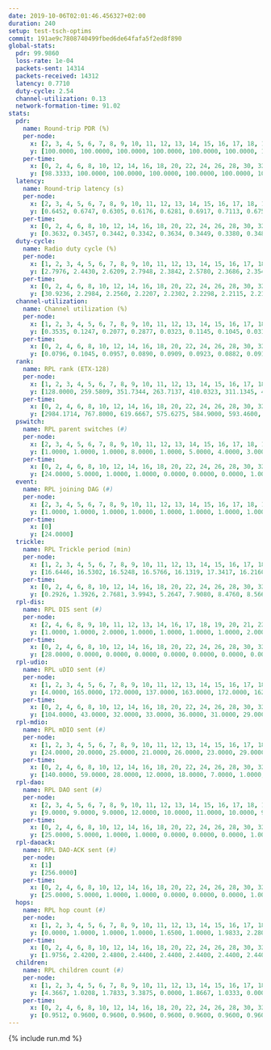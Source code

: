```yaml
---
date: 2019-10-06T02:01:46.456327+02:00
duration: 240
setup: test-tsch-optims
commit: 191ae9c7808740499fbed6de64fafa5f2ed8f890
global-stats:
  pdr: 99.9860
  loss-rate: 1e-04
  packets-sent: 14314
  packets-received: 14312
  latency: 0.7710
  duty-cycle: 2.54
  channel-utilization: 0.13
  network-formation-time: 91.02
stats:
  pdr:
    name: Round-trip PDR (%)
    per-node:
      x: [2, 3, 4, 5, 6, 7, 8, 9, 10, 11, 12, 13, 14, 15, 16, 17, 18, 19, 20, 21, 22, 23, 24, 25]
      y: [100.0000, 100.0000, 100.0000, 100.0000, 100.0000, 100.0000, 100.0000, 100.0000, 100.0000, 99.8319, 100.0000, 100.0000, 100.0000, 99.8211, 100.0000, 100.0000, 100.0000, 100.0000, 100.0000, 100.0000, 100.0000, 100.0000, 100.0000, 100.0000]
    per-time:
      x: [0, 2, 4, 6, 8, 10, 12, 14, 16, 18, 20, 22, 24, 26, 28, 30, 32, 34, 36, 38, 40, 42, 44, 46, 48, 50, 52, 54, 56, 58, 60, 62, 64, 66, 68, 70, 72, 74, 76, 78, 80, 82, 84, 86, 88, 90, 92, 94, 96, 98, 100, 102, 104, 106, 108, 110, 112, 114, 116, 118, 120, 122, 124, 126, 128, 130, 132, 134, 136, 138, 140, 142, 144, 146, 148, 150, 152, 154, 156, 158, 160, 162, 164, 166, 168, 170, 172, 174, 176, 178, 180, 182, 184, 186, 188, 190, 192, 194, 196, 198, 200, 202, 204, 206, 208, 210, 212, 214, 216, 218, 220, 222, 224, 226, 228, 230, 232, 234, 236, 238, 240]
      y: [98.3333, 100.0000, 100.0000, 100.0000, 100.0000, 100.0000, 100.0000, 100.0000, 100.0000, 100.0000, 100.0000, 100.0000, 100.0000, 100.0000, 100.0000, 100.0000, 100.0000, 100.0000, 100.0000, 100.0000, 100.0000, 100.0000, 100.0000, 100.0000, 100.0000, 100.0000, 100.0000, 100.0000, 100.0000, 100.0000, 100.0000, 100.0000, 100.0000, 100.0000, 100.0000, 100.0000, 100.0000, 100.0000, 100.0000, 100.0000, 100.0000, 100.0000, 100.0000, 100.0000, 100.0000, 100.0000, 100.0000, 100.0000, 100.0000, 100.0000, 100.0000, 100.0000, 100.0000, 100.0000, 100.0000, 100.0000, 100.0000, 100.0000, 100.0000, 100.0000, 100.0000, 100.0000, 100.0000, 100.0000, 100.0000, 100.0000, 100.0000, 100.0000, 100.0000, 100.0000, 100.0000, 100.0000, 100.0000, 100.0000, 100.0000, 100.0000, 100.0000, 100.0000, 100.0000, 100.0000, 100.0000, 100.0000, 100.0000, 100.0000, 100.0000, 100.0000, 100.0000, 100.0000, 100.0000, 100.0000, 100.0000, 100.0000, 100.0000, 100.0000, 100.0000, 100.0000, 100.0000, 100.0000, 100.0000, 100.0000, 100.0000, 100.0000, 100.0000, 100.0000, 100.0000, 100.0000, 100.0000, 100.0000, 100.0000, 100.0000, 100.0000, 100.0000, 100.0000, 100.0000, 100.0000, 100.0000, 100.0000, 100.0000, 100.0000, 100.0000, null]
  latency:
    name: Round-trip latency (s)
    per-node:
      x: [2, 3, 4, 5, 6, 7, 8, 9, 10, 11, 12, 13, 14, 15, 16, 17, 18, 19, 20, 21, 22, 23, 24, 25]
      y: [0.6452, 0.6747, 0.6305, 0.6176, 0.6281, 0.6917, 0.7113, 0.6755, 0.6348, 0.7796, 0.6916, 0.7775, 0.7176, 0.7864, 0.7794, 0.7591, 0.8533, 0.8723, 0.8568, 0.9102, 0.8328, 1.0082, 1.0361, 0.9279]
    per-time:
      x: [0, 2, 4, 6, 8, 10, 12, 14, 16, 18, 20, 22, 24, 26, 28, 30, 32, 34, 36, 38, 40, 42, 44, 46, 48, 50, 52, 54, 56, 58, 60, 62, 64, 66, 68, 70, 72, 74, 76, 78, 80, 82, 84, 86, 88, 90, 92, 94, 96, 98, 100, 102, 104, 106, 108, 110, 112, 114, 116, 118, 120, 122, 124, 126, 128, 130, 132, 134, 136, 138, 140, 142, 144, 146, 148, 150, 152, 154, 156, 158, 160, 162, 164, 166, 168, 170, 172, 174, 176, 178, 180, 182, 184, 186, 188, 190, 192, 194, 196, 198, 200, 202, 204, 206, 208, 210, 212, 214, 216, 218, 220, 222, 224, 226, 228, 230, 232, 234, 236, 238, 240]
      y: [0.3632, 0.3457, 0.3442, 0.3342, 0.3634, 0.3449, 0.3380, 0.3484, 0.3593, 0.3354, 0.3719, 0.3096, 0.3331, 0.3546, 0.3527, 0.3785, 0.3790, 0.3449, 0.3864, 0.3501, 0.3555, 0.4256, 0.4053, 0.4091, 0.3649, 0.3877, 0.3928, 0.4013, 0.3972, 0.3768, 0.4383, 0.3567, 0.3929, 0.3471, 0.4054, 0.4043, 0.3992, 0.3760, 0.3853, 0.3800, 0.3829, 0.3838, 0.3665, 0.3889, 0.3700, 0.3732, 0.3257, 0.4328, 0.5885, 0.3788, 0.3578, 0.3594, 0.3920, 0.6356, 0.6795, 0.4852, 0.4300, 0.3859, 0.4194, 0.8291, 1.1430, 0.8382, 0.6071, 0.5421, 0.5256, 0.8924, 1.2989, 0.8550, 0.6089, 0.5133, 0.5272, 0.8212, 1.3069, 1.3191, 1.0789, 0.8469, 0.6283, 0.8814, 1.2674, 1.3107, 1.2604, 1.2858, 1.0031, 1.0428, 1.3028, 1.3040, 1.2884, 1.2782, 1.2932, 1.2237, 1.2821, 1.2933, 1.2937, 1.2939, 1.2880, 1.2849, 1.2719, 1.3044, 1.3266, 1.3406, 1.3282, 1.3516, 1.3489, 1.3190, 1.3459, 1.3252, 1.2977, 1.2965, 1.3231, 1.2832, 1.2704, 1.2645, 1.2617, 1.2793, 1.2510, 1.3096, 1.2851, 1.2963, 1.2847, 1.2847, null]
  duty-cycle:
    name: Radio duty cycle (%)
    per-node:
      x: [1, 2, 3, 4, 5, 6, 7, 8, 9, 10, 11, 12, 13, 14, 15, 16, 17, 18, 19, 20, 21, 22, 23, 24, 25]
      y: [2.7976, 2.4430, 2.6209, 2.7948, 2.3842, 2.5780, 2.3686, 2.3548, 2.2499, 2.3038, 2.3238, 2.7797, 2.5223, 2.4781, 2.2690, 2.5119, 2.3119, 2.4858, 2.4209, 2.5118, 2.4749, 2.4558, 2.4968, 2.4266, 2.4841]
    per-time:
      x: [0, 2, 4, 6, 8, 10, 12, 14, 16, 18, 20, 22, 24, 26, 28, 30, 32, 34, 36, 38, 40, 42, 44, 46, 48, 50, 52, 54, 56, 58, 60, 62, 64, 66, 68, 70, 72, 74, 76, 78, 80, 82, 84, 86, 88, 90, 92, 94, 96, 98, 100, 102, 104, 106, 108, 110, 112, 114, 116, 118, 120, 122, 124, 126, 128, 130, 132, 134, 136, 138, 140, 142, 144, 146, 148, 150, 152, 154, 156, 158, 160, 162, 164, 166, 168, 170, 172, 174, 176, 178, 180, 182, 184, 186, 188, 190, 192, 194, 196, 198, 200, 202, 204, 206, 208, 210, 212, 214, 216, 218, 220, 222, 224, 226, 228, 230, 232, 234, 236, 238]
      y: [30.9236, 2.2984, 2.2560, 2.2207, 2.2302, 2.2298, 2.2115, 2.2179, 2.2271, 2.2163, 2.2020, 2.2268, 2.1879, 2.2055, 2.2463, 2.2448, 2.2323, 2.2193, 2.2079, 2.2209, 2.2067, 2.2251, 2.2344, 2.2456, 2.2314, 2.2065, 2.2232, 2.2328, 2.2224, 2.2346, 2.2255, 2.2303, 2.2081, 2.2401, 2.2114, 2.2271, 2.2238, 2.2093, 2.2124, 2.2173, 2.2119, 2.2266, 2.2240, 2.2140, 2.2253, 2.2176, 2.1892, 2.1760, 2.2193, 2.1985, 2.2199, 2.2116, 2.2126, 2.2156, 2.2097, 2.2162, 2.2237, 2.2116, 2.2185, 2.2319, 2.2040, 2.2359, 2.2027, 2.2184, 2.1937, 2.1927, 2.2362, 2.1925, 2.2315, 3.0798, 2.7601, 2.6128, 2.5809, 2.1977, 2.2230, 2.2100, 2.2085, 2.2108, 2.2082, 2.1909, 2.2084, 2.1829, 2.2139, 2.2071, 2.2138, 2.2266, 2.2261, 2.2181, 2.2004, 2.2046, 2.2054, 2.2080, 2.2235, 2.2016, 2.2319, 2.1954, 2.2029, 2.2153, 2.2011, 2.2565, 2.2665, 2.7828, 2.4658, 2.5299, 2.5250, 2.2424, 2.2369, 2.2230, 2.2181, 2.2290, 2.2207, 2.2097, 2.2063, 2.2114, 2.2188, 2.2077, 2.2189, 2.2134, 2.2183, 2.2195]
  channel-utilization:
    name: Channel utilization (%)
    per-node:
      x: [1, 2, 3, 4, 5, 6, 7, 8, 9, 10, 11, 12, 13, 14, 15, 16, 17, 18, 19, 20, 21, 22, 23, 24, 25]
      y: [0.3535, 0.1247, 0.2077, 0.2877, 0.0323, 0.1145, 0.1045, 0.0315, 0.0418, 0.0731, 0.0367, 0.2694, 0.0691, 0.0316, 0.0681, 0.1457, 0.0679, 0.0812, 0.0390, 0.0612, 0.0332, 0.0653, 0.0319, 0.0319, 0.0308]
    per-time:
      x: [0, 2, 4, 6, 8, 10, 12, 14, 16, 18, 20, 22, 24, 26, 28, 30, 32, 34, 36, 38, 40, 42, 44, 46, 48, 50, 52, 54, 56, 58, 60, 62, 64, 66, 68, 70, 72, 74, 76, 78, 80, 82, 84, 86, 88, 90, 92, 94, 96, 98, 100, 102, 104, 106, 108, 110, 112, 114, 116, 118, 120, 122, 124, 126, 128, 130, 132, 134, 136, 138, 140, 142, 144, 146, 148, 150, 152, 154, 156, 158, 160, 162, 164, 166, 168, 170, 172, 174, 176, 178, 180, 182, 184, 186, 188, 190, 192, 194, 196, 198, 200, 202, 204, 206, 208, 210, 212, 214, 216, 218, 220, 222, 224, 226, 228, 230, 232, 234, 236, 238]
      y: [0.0796, 0.1045, 0.0957, 0.0890, 0.0909, 0.0923, 0.0882, 0.0911, 0.0915, 0.0894, 0.0858, 0.0934, 0.0813, 0.0871, 0.0974, 0.1000, 0.0940, 0.0911, 0.0870, 0.0909, 0.0888, 0.0954, 0.0962, 0.0980, 0.0975, 0.0872, 0.0924, 0.0964, 0.0952, 0.0982, 0.0948, 0.0943, 0.0879, 0.0949, 0.0907, 0.0933, 0.0941, 0.0851, 0.0936, 0.0894, 0.0898, 0.0963, 0.0913, 0.0906, 0.0956, 0.0930, 0.0836, 0.0804, 0.0939, 0.0865, 0.0921, 0.0898, 0.0885, 0.0934, 0.0910, 0.0921, 0.0967, 0.0907, 0.0931, 0.0959, 0.0882, 0.0994, 0.0868, 0.0935, 0.0858, 0.0845, 0.0990, 0.0839, 0.0956, 0.4441, 0.2615, 0.2037, 0.1871, 0.0866, 0.0953, 0.0902, 0.0894, 0.0898, 0.0885, 0.0828, 0.0901, 0.0810, 0.0915, 0.0884, 0.0884, 0.0959, 0.0936, 0.0911, 0.0858, 0.0879, 0.0866, 0.0896, 0.0938, 0.0863, 0.0946, 0.0830, 0.0861, 0.0922, 0.0870, 0.1103, 0.1069, 0.2305, 0.0594, 0.0987, 0.1109, 0.1009, 0.0983, 0.0946, 0.0972, 0.0926, 0.0931, 0.0887, 0.0890, 0.0912, 0.0920, 0.0915, 0.0928, 0.0918, 0.0923, 0.0909]
  rank:
    name: RPL rank (ETX-128)
    per-node:
      x: [1, 2, 3, 4, 5, 6, 7, 8, 9, 10, 11, 12, 13, 14, 15, 16, 17, 18, 19, 20, 21, 22, 23, 24, 25]
      y: [128.0000, 259.5809, 351.7344, 263.7137, 410.0323, 311.1345, 415.6653, 468.7377, 509.2099, 399.1120, 482.1852, 405.9369, 562.3008, 852.3689, 570.9756, 581.4795, 582.7714, 721.1943, 702.0360, 984.5484, 848.5645, 743.4531, 857.0643, 836.7886, 835.9835]
    per-time:
      x: [0, 2, 4, 6, 8, 10, 12, 14, 16, 18, 20, 22, 24, 26, 28, 30, 32, 34, 36, 38, 40, 42, 44, 46, 48, 50, 52, 54, 56, 58, 60, 62, 64, 66, 68, 70, 72, 74, 76, 78, 80, 82, 84, 86, 88, 90, 92, 94, 96, 98, 100, 102, 104, 106, 108, 110, 112, 114, 116, 118, 120, 122, 124, 126, 128, 130, 132, 134, 136, 138, 140, 142, 144, 146, 148, 150, 152, 154, 156, 158, 160, 162, 164, 166, 168, 170, 172, 174, 176, 178, 180, 182, 184, 186, 188, 190, 192, 194, 196, 198, 200, 202, 204, 206, 208, 210, 212, 214, 216, 218, 220, 222, 224, 226, 228, 230, 232, 234, 236, 238]
      y: [2984.1714, 767.8000, 619.6667, 575.6275, 584.9000, 593.4600, 589.9800, 584.9608, 578.9000, 581.1923, 563.1200, 557.3400, 556.2400, 553.7600, 568.6600, 579.0000, 573.5000, 584.5800, 581.9000, 588.1000, 583.0000, 580.9623, 567.1800, 570.5200, 577.7451, 560.2200, 554.6200, 559.5098, 559.9808, 544.3529, 542.2200, 541.3333, 542.3846, 530.7400, 518.9804, 508.6400, 530.9600, 551.5000, 542.8654, 545.2600, 554.7200, 559.4259, 545.5962, 536.6400, 520.7600, 525.6863, 511.7692, 490.0400, 498.8431, 509.8039, 514.3400, 530.7600, 535.1000, 523.6667, 523.4314, 539.7593, 509.5000, 507.1000, 509.8800, 511.4902, 502.2600, 505.8200, 499.8400, 505.4118, 493.4706, 499.6600, 517.8627, 507.3200, 514.1400, 448.4387, 424.8185, 407.3670, 409.0989, 515.4902, 524.5490, 536.5400, 542.8600, 540.3000, 532.8600, 517.7885, 518.0196, 511.7647, 516.5200, 518.8400, 531.0385, 547.5200, 551.8000, 540.9800, 540.9800, 538.7115, 521.6415, 501.2800, 515.2549, 507.3922, 531.6600, 550.1200, 552.0800, 554.6538, 558.7200, 557.2456, 536.4906, 440.1616, 366.1076, 302.3882, 301.8397, 537.6078, 520.0741, 502.9423, 501.1400, 505.0962, 500.2200, 498.5200, 496.8039, 499.9200, 505.5000, 499.5200, 499.5600, 500.0600, 501.5800, 498.0784]
  pswitch:
    name: RPL parent switches (#)
    per-node:
      x: [2, 3, 4, 5, 6, 7, 8, 9, 10, 11, 12, 13, 14, 15, 16, 17, 18, 19, 20, 21, 22, 23, 24, 25]
      y: [1.0000, 1.0000, 1.0000, 8.0000, 1.0000, 5.0000, 4.0000, 3.0000, 1.0000, 3.0000, 1.0000, 6.0000, 4.0000, 6.0000, 4.0000, 5.0000, 7.0000, 10.0000, 8.0000, 9.0000, 5.0000, 10.0000, 7.0000, 3.0000]
    per-time:
      x: [0, 2, 4, 6, 8, 10, 12, 14, 16, 18, 20, 22, 24, 26, 28, 30, 32, 34, 36, 38, 40, 42, 44, 46, 48, 50, 52, 54, 56, 58, 60, 62, 64, 66, 68, 70, 72, 74, 76, 78, 80, 82, 84, 86, 88, 90, 92, 94, 96, 98, 100, 102, 104, 106, 108, 110, 112, 114, 116, 118, 120, 122, 124, 126, 128, 130, 132, 134, 136, 138, 140, 142, 144, 146, 148, 150, 152, 154, 156, 158, 160, 162, 164, 166, 168, 170, 172, 174, 176, 178, 180, 182, 184, 186, 188, 190, 192, 194, 196, 198, 200, 202, 204, 206, 208, 210, 212, 214, 216, 218, 220, 222, 224, 226, 228, 230, 232, 234, 236, 238]
      y: [24.0000, 5.0000, 1.0000, 1.0000, 0.0000, 0.0000, 0.0000, 1.0000, 0.0000, 2.0000, 0.0000, 0.0000, 0.0000, 0.0000, 0.0000, 2.0000, 0.0000, 0.0000, 0.0000, 0.0000, 1.0000, 3.0000, 0.0000, 0.0000, 1.0000, 0.0000, 0.0000, 1.0000, 2.0000, 1.0000, 0.0000, 1.0000, 2.0000, 0.0000, 1.0000, 0.0000, 0.0000, 0.0000, 2.0000, 0.0000, 0.0000, 4.0000, 2.0000, 0.0000, 0.0000, 1.0000, 2.0000, 0.0000, 1.0000, 1.0000, 0.0000, 0.0000, 0.0000, 1.0000, 1.0000, 4.0000, 0.0000, 0.0000, 0.0000, 1.0000, 0.0000, 0.0000, 0.0000, 1.0000, 1.0000, 0.0000, 1.0000, 0.0000, 0.0000, 0.0000, 1.0000, 1.0000, 1.0000, 1.0000, 1.0000, 0.0000, 0.0000, 0.0000, 0.0000, 2.0000, 1.0000, 1.0000, 0.0000, 0.0000, 2.0000, 0.0000, 0.0000, 0.0000, 0.0000, 2.0000, 3.0000, 0.0000, 1.0000, 1.0000, 0.0000, 0.0000, 0.0000, 2.0000, 0.0000, 7.0000, 3.0000, 0.0000, 0.0000, 0.0000, 0.0000, 1.0000, 4.0000, 2.0000, 0.0000, 2.0000, 0.0000, 0.0000, 1.0000, 0.0000, 0.0000, 0.0000, 0.0000, 0.0000, 0.0000, 1.0000]
  event:
    name: RPL joining DAG (#)
    per-node:
      x: [2, 3, 4, 5, 6, 7, 8, 9, 10, 11, 12, 13, 14, 15, 16, 17, 18, 19, 20, 21, 22, 23, 24, 25]
      y: [1.0000, 1.0000, 1.0000, 1.0000, 1.0000, 1.0000, 1.0000, 1.0000, 1.0000, 1.0000, 1.0000, 1.0000, 1.0000, 1.0000, 1.0000, 1.0000, 1.0000, 1.0000, 1.0000, 1.0000, 1.0000, 1.0000, 1.0000, 1.0000]
    per-time:
      x: [0]
      y: [24.0000]
  trickle:
    name: RPL Trickle period (min)
    per-node:
      x: [1, 2, 3, 4, 5, 6, 7, 8, 9, 10, 11, 12, 13, 14, 15, 16, 17, 18, 19, 20, 21, 22, 23, 24, 25]
      y: [16.6446, 16.5302, 16.5248, 16.5766, 16.1319, 17.3417, 16.2160, 16.5340, 16.5326, 16.5248, 16.2907, 17.3447, 16.2408, 16.5340, 16.3074, 16.5365, 16.5384, 16.2737, 16.4891, 16.4809, 16.5514, 16.4737, 16.5556, 16.5488, 16.5290]
    per-time:
      x: [0, 2, 4, 6, 8, 10, 12, 14, 16, 18, 20, 22, 24, 26, 28, 30, 32, 34, 36, 38, 40, 42, 44, 46, 48, 50, 52, 54, 56, 58, 60, 62, 64, 66, 68, 70, 72, 74, 76, 78, 80, 82, 84, 86, 88, 90, 92, 94, 96, 98, 100, 102, 104, 106, 108, 110, 112, 114, 116, 118, 120, 122, 124, 126, 128, 130, 132, 134, 136, 138, 140, 142, 144, 146, 148, 150, 152, 154, 156, 158, 160, 162, 164, 166, 168, 170, 172, 174, 176, 178, 180, 182, 184, 186, 188, 190, 192, 194, 196, 198, 200, 202, 204, 206, 208, 210, 212, 214, 216, 218, 220, 222, 224, 226, 228, 230, 232, 234, 236, 238]
      y: [0.2926, 1.3926, 2.7681, 3.9943, 5.2647, 7.9080, 8.4760, 8.5668, 9.0877, 13.9474, 16.6025, 17.1267, 17.4763, 17.4763, 17.4763, 17.4763, 17.4763, 17.4763, 17.4763, 17.4763, 17.4763, 17.4763, 17.4763, 17.4763, 17.4763, 17.4763, 17.4763, 17.4763, 17.4763, 17.4763, 17.4763, 17.4763, 17.4763, 17.4763, 17.4763, 17.4763, 17.4763, 17.4763, 17.4763, 17.4763, 17.4763, 17.4763, 17.4763, 17.4763, 17.4763, 17.4763, 17.4763, 17.4763, 17.4763, 17.4763, 17.4763, 17.4763, 17.4763, 17.4763, 17.4763, 17.4763, 17.4763, 17.4763, 17.4763, 17.4763, 17.4763, 17.4763, 17.4763, 17.4763, 17.4763, 17.4763, 17.4763, 17.4763, 17.4763, 17.4763, 17.4763, 17.4763, 17.4763, 17.4763, 17.4763, 17.4763, 17.4763, 17.4763, 17.4763, 17.4763, 17.4763, 17.4763, 17.4763, 17.4763, 17.4763, 17.4763, 17.4763, 17.4763, 17.4763, 17.4763, 17.4763, 17.4763, 17.4763, 17.4763, 17.4763, 17.4763, 17.4763, 17.4763, 17.4763, 17.4763, 17.4763, 17.4763, 17.4763, 17.4763, 17.4763, 17.4763, 17.4763, 17.4763, 17.4763, 17.4763, 17.4763, 17.4763, 17.4763, 17.4763, 17.4763, 17.4763, 17.4763, 17.4763, 17.4763, 17.4763]
  rpl-dis:
    name: RPL DIS sent (#)
    per-node:
      x: [2, 4, 6, 8, 9, 10, 11, 12, 13, 14, 16, 17, 18, 19, 20, 21, 22, 23, 24, 25]
      y: [1.0000, 1.0000, 2.0000, 1.0000, 1.0000, 1.0000, 1.0000, 2.0000, 2.0000, 2.0000, 1.0000, 1.0000, 1.0000, 2.0000, 2.0000, 2.0000, 1.0000, 3.0000, 2.0000, 2.0000]
    per-time:
      x: [0, 2, 4, 6, 8, 10, 12, 14, 16, 18, 20, 22, 24, 26, 28, 30, 32, 34, 36, 38, 40, 42, 44, 46, 48, 50, 52, 54, 56, 58, 60, 62, 64, 66, 68, 70, 72, 74, 76, 78, 80, 82, 84, 86, 88, 90, 92, 94, 96, 98, 100, 102, 104, 106, 108, 110, 112, 114, 116, 118, 120, 122, 124, 126, 128, 130, 132, 134, 136, 138, 140, 142, 144, 146, 148, 150, 152, 154, 156, 158, 160, 162, 164, 166, 168, 170, 172, 174, 176, 178, 180, 182, 184, 186, 188, 190, 192, 194, 196, 198, 200, 202, 204, 206, 208]
      y: [28.0000, 0.0000, 0.0000, 0.0000, 0.0000, 0.0000, 0.0000, 0.0000, 0.0000, 0.0000, 0.0000, 0.0000, 0.0000, 0.0000, 0.0000, 0.0000, 0.0000, 0.0000, 0.0000, 0.0000, 0.0000, 0.0000, 0.0000, 0.0000, 0.0000, 0.0000, 0.0000, 0.0000, 0.0000, 0.0000, 0.0000, 0.0000, 0.0000, 0.0000, 0.0000, 0.0000, 0.0000, 0.0000, 0.0000, 0.0000, 0.0000, 0.0000, 0.0000, 0.0000, 0.0000, 0.0000, 0.0000, 0.0000, 0.0000, 0.0000, 0.0000, 0.0000, 0.0000, 0.0000, 0.0000, 0.0000, 0.0000, 0.0000, 0.0000, 0.0000, 0.0000, 0.0000, 0.0000, 0.0000, 0.0000, 0.0000, 0.0000, 0.0000, 0.0000, 0.0000, 0.0000, 1.0000, 0.0000, 0.0000, 0.0000, 0.0000, 0.0000, 0.0000, 0.0000, 0.0000, 0.0000, 0.0000, 0.0000, 0.0000, 0.0000, 0.0000, 0.0000, 0.0000, 0.0000, 0.0000, 0.0000, 0.0000, 0.0000, 0.0000, 0.0000, 0.0000, 0.0000, 0.0000, 0.0000, 0.0000, 0.0000, 0.0000, 1.0000, 0.0000, 1.0000]
  rpl-udio:
    name: RPL uDIO sent (#)
    per-node:
      x: [1, 2, 3, 4, 5, 6, 7, 8, 9, 10, 11, 12, 13, 14, 15, 16, 17, 18, 19, 20, 21, 22, 23, 24, 25]
      y: [4.0000, 165.0000, 172.0000, 137.0000, 163.0000, 172.0000, 162.0000, 164.0000, 164.0000, 160.0000, 166.0000, 166.0000, 174.0000, 162.0000, 173.0000, 162.0000, 162.0000, 170.0000, 162.0000, 164.0000, 168.0000, 164.0000, 167.0000, 171.0000, 169.0000]
    per-time:
      x: [0, 2, 4, 6, 8, 10, 12, 14, 16, 18, 20, 22, 24, 26, 28, 30, 32, 34, 36, 38, 40, 42, 44, 46, 48, 50, 52, 54, 56, 58, 60, 62, 64, 66, 68, 70, 72, 74, 76, 78, 80, 82, 84, 86, 88, 90, 92, 94, 96, 98, 100, 102, 104, 106, 108, 110, 112, 114, 116, 118, 120, 122, 124, 126, 128, 130, 132, 134, 136, 138, 140, 142, 144, 146, 148, 150, 152, 154, 156, 158, 160, 162, 164, 166, 168, 170, 172, 174, 176, 178, 180, 182, 184, 186, 188, 190, 192, 194, 196, 198, 200, 202, 204, 206, 208, 210, 212, 214, 216, 218, 220, 222, 224, 226, 228, 230, 232, 234, 236, 238, 240]
      y: [104.0000, 43.0000, 32.0000, 33.0000, 36.0000, 31.0000, 29.0000, 28.0000, 34.0000, 31.0000, 31.0000, 29.0000, 30.0000, 33.0000, 36.0000, 30.0000, 36.0000, 34.0000, 31.0000, 31.0000, 32.0000, 28.0000, 31.0000, 38.0000, 27.0000, 30.0000, 33.0000, 34.0000, 30.0000, 32.0000, 32.0000, 34.0000, 32.0000, 33.0000, 29.0000, 29.0000, 36.0000, 31.0000, 30.0000, 34.0000, 36.0000, 35.0000, 28.0000, 33.0000, 33.0000, 34.0000, 31.0000, 32.0000, 35.0000, 32.0000, 37.0000, 33.0000, 26.0000, 32.0000, 35.0000, 29.0000, 33.0000, 32.0000, 31.0000, 30.0000, 33.0000, 32.0000, 33.0000, 29.0000, 36.0000, 30.0000, 33.0000, 29.0000, 35.0000, 41.0000, 31.0000, 34.0000, 34.0000, 31.0000, 34.0000, 34.0000, 38.0000, 29.0000, 35.0000, 33.0000, 26.0000, 30.0000, 32.0000, 33.0000, 37.0000, 33.0000, 32.0000, 31.0000, 30.0000, 32.0000, 34.0000, 29.0000, 33.0000, 28.0000, 43.0000, 26.0000, 28.0000, 35.0000, 31.0000, 34.0000, 35.0000, 40.0000, 34.0000, 38.0000, 28.0000, 32.0000, 29.0000, 39.0000, 31.0000, 32.0000, 34.0000, 28.0000, 33.0000, 38.0000, 26.0000, 35.0000, 33.0000, 30.0000, 29.0000, 33.0000, 1.0000]
  rpl-mdio:
    name: RPL mDIO sent (#)
    per-node:
      x: [1, 2, 3, 4, 5, 6, 7, 8, 9, 10, 11, 12, 13, 14, 15, 16, 17, 18, 19, 20, 21, 22, 23, 24, 25]
      y: [24.0000, 20.0000, 25.0000, 21.0000, 26.0000, 23.0000, 29.0000, 21.0000, 22.0000, 23.0000, 27.0000, 21.0000, 27.0000, 21.0000, 28.0000, 23.0000, 25.0000, 26.0000, 25.0000, 25.0000, 25.0000, 26.0000, 24.0000, 23.0000, 22.0000]
    per-time:
      x: [0, 2, 4, 6, 8, 10, 12, 14, 16, 18, 20, 22, 24, 26, 28, 30, 32, 34, 36, 38, 40, 42, 44, 46, 48, 50, 52, 54, 56, 58, 60, 62, 64, 66, 68, 70, 72, 74, 76, 78, 80, 82, 84, 86, 88, 90, 92, 94, 96, 98, 100, 102, 104, 106, 108, 110, 112, 114, 116, 118, 120, 122, 124, 126, 128, 130, 132, 134, 136, 138, 140, 142, 144, 146, 148, 150, 152, 154, 156, 158, 160, 162, 164, 166, 168, 170, 172, 174, 176, 178, 180, 182, 184, 186, 188, 190, 192, 194, 196, 198, 200, 202, 204, 206, 208, 210, 212, 214, 216, 218, 220, 222, 224, 226, 228, 230, 232, 234, 236, 238, 240]
      y: [140.0000, 59.0000, 28.0000, 12.0000, 18.0000, 7.0000, 1.0000, 4.0000, 14.0000, 6.0000, 2.0000, 0.0000, 0.0000, 5.0000, 3.0000, 5.0000, 8.0000, 2.0000, 1.0000, 1.0000, 0.0000, 0.0000, 2.0000, 8.0000, 2.0000, 7.0000, 4.0000, 2.0000, 0.0000, 0.0000, 0.0000, 1.0000, 6.0000, 7.0000, 5.0000, 5.0000, 1.0000, 0.0000, 0.0000, 0.0000, 6.0000, 7.0000, 4.0000, 4.0000, 3.0000, 1.0000, 0.0000, 0.0000, 3.0000, 1.0000, 6.0000, 6.0000, 7.0000, 2.0000, 0.0000, 0.0000, 0.0000, 2.0000, 4.0000, 8.0000, 4.0000, 6.0000, 1.0000, 0.0000, 0.0000, 1.0000, 3.0000, 4.0000, 10.0000, 5.0000, 1.0000, 1.0000, 0.0000, 0.0000, 0.0000, 2.0000, 7.0000, 6.0000, 7.0000, 3.0000, 0.0000, 0.0000, 0.0000, 1.0000, 4.0000, 6.0000, 10.0000, 4.0000, 0.0000, 0.0000, 0.0000, 0.0000, 3.0000, 4.0000, 5.0000, 5.0000, 6.0000, 2.0000, 0.0000, 0.0000, 0.0000, 5.0000, 7.0000, 3.0000, 5.0000, 4.0000, 1.0000, 0.0000, 0.0000, 1.0000, 6.0000, 3.0000, 4.0000, 9.0000, 2.0000, 0.0000, 0.0000, 0.0000, 3.0000, 6.0000, 2.0000]
  rpl-dao:
    name: RPL DAO sent (#)
    per-node:
      x: [2, 3, 4, 5, 6, 7, 8, 9, 10, 11, 12, 13, 14, 15, 16, 17, 18, 19, 20, 21, 22, 23, 24, 25]
      y: [9.0000, 9.0000, 9.0000, 12.0000, 10.0000, 11.0000, 10.0000, 9.0000, 9.0000, 10.0000, 9.0000, 12.0000, 10.0000, 11.0000, 10.0000, 11.0000, 14.0000, 12.0000, 11.0000, 13.0000, 11.0000, 13.0000, 11.0000, 10.0000]
    per-time:
      x: [0, 2, 4, 6, 8, 10, 12, 14, 16, 18, 20, 22, 24, 26, 28, 30, 32, 34, 36, 38, 40, 42, 44, 46, 48, 50, 52, 54, 56, 58, 60, 62, 64, 66, 68, 70, 72, 74, 76, 78, 80, 82, 84, 86, 88, 90, 92, 94, 96, 98, 100, 102, 104, 106, 108, 110, 112, 114, 116, 118, 120, 122, 124, 126, 128, 130, 132, 134, 136, 138, 140, 142, 144, 146, 148, 150, 152, 154, 156, 158, 160, 162, 164, 166, 168, 170, 172, 174, 176, 178, 180, 182, 184, 186, 188, 190, 192, 194, 196, 198, 200, 202, 204, 206, 208, 210, 212, 214, 216, 218, 220, 222, 224, 226, 228, 230, 232, 234, 236, 238, 240]
      y: [25.0000, 5.0000, 1.0000, 1.0000, 0.0000, 0.0000, 0.0000, 1.0000, 0.0000, 2.0000, 0.0000, 0.0000, 0.0000, 0.0000, 18.0000, 3.0000, 1.0000, 1.0000, 0.0000, 0.0000, 1.0000, 3.0000, 1.0000, 2.0000, 1.0000, 0.0000, 0.0000, 1.0000, 12.0000, 2.0000, 2.0000, 1.0000, 2.0000, 0.0000, 1.0000, 1.0000, 1.0000, 2.0000, 3.0000, 0.0000, 0.0000, 4.0000, 8.0000, 3.0000, 1.0000, 2.0000, 2.0000, 0.0000, 1.0000, 2.0000, 1.0000, 0.0000, 2.0000, 2.0000, 1.0000, 5.0000, 5.0000, 4.0000, 1.0000, 2.0000, 0.0000, 1.0000, 1.0000, 1.0000, 3.0000, 0.0000, 2.0000, 1.0000, 1.0000, 3.0000, 5.0000, 4.0000, 2.0000, 2.0000, 2.0000, 1.0000, 0.0000, 1.0000, 2.0000, 3.0000, 2.0000, 1.0000, 1.0000, 1.0000, 4.0000, 5.0000, 2.0000, 2.0000, 1.0000, 3.0000, 3.0000, 0.0000, 3.0000, 1.0000, 2.0000, 0.0000, 2.0000, 3.0000, 1.0000, 10.0000, 6.0000, 1.0000, 0.0000, 1.0000, 0.0000, 1.0000, 5.0000, 1.0000, 2.0000, 2.0000, 1.0000, 1.0000, 2.0000, 2.0000, 5.0000, 1.0000, 0.0000, 0.0000, 1.0000, 2.0000, 0.0000]
  rpl-daoack:
    name: RPL DAO-ACK sent (#)
    per-node:
      x: [1]
      y: [256.0000]
    per-time:
      x: [0, 2, 4, 6, 8, 10, 12, 14, 16, 18, 20, 22, 24, 26, 28, 30, 32, 34, 36, 38, 40, 42, 44, 46, 48, 50, 52, 54, 56, 58, 60, 62, 64, 66, 68, 70, 72, 74, 76, 78, 80, 82, 84, 86, 88, 90, 92, 94, 96, 98, 100, 102, 104, 106, 108, 110, 112, 114, 116, 118, 120, 122, 124, 126, 128, 130, 132, 134, 136, 138, 140, 142, 144, 146, 148, 150, 152, 154, 156, 158, 160, 162, 164, 166, 168, 170, 172, 174, 176, 178, 180, 182, 184, 186, 188, 190, 192, 194, 196, 198, 200, 202, 204, 206, 208, 210, 212, 214, 216, 218, 220, 222, 224, 226, 228, 230, 232, 234, 236, 238, 240]
      y: [25.0000, 5.0000, 1.0000, 1.0000, 0.0000, 0.0000, 0.0000, 1.0000, 0.0000, 2.0000, 0.0000, 0.0000, 0.0000, 0.0000, 18.0000, 3.0000, 1.0000, 1.0000, 0.0000, 0.0000, 1.0000, 3.0000, 1.0000, 2.0000, 1.0000, 0.0000, 0.0000, 1.0000, 12.0000, 2.0000, 2.0000, 1.0000, 2.0000, 0.0000, 1.0000, 1.0000, 1.0000, 2.0000, 3.0000, 0.0000, 0.0000, 4.0000, 8.0000, 3.0000, 1.0000, 2.0000, 2.0000, 0.0000, 1.0000, 2.0000, 1.0000, 0.0000, 2.0000, 2.0000, 1.0000, 5.0000, 5.0000, 4.0000, 1.0000, 2.0000, 0.0000, 1.0000, 1.0000, 1.0000, 3.0000, 0.0000, 2.0000, 1.0000, 1.0000, 3.0000, 5.0000, 4.0000, 2.0000, 2.0000, 2.0000, 1.0000, 0.0000, 1.0000, 2.0000, 3.0000, 2.0000, 1.0000, 1.0000, 1.0000, 4.0000, 5.0000, 2.0000, 2.0000, 1.0000, 3.0000, 3.0000, 0.0000, 3.0000, 1.0000, 2.0000, 0.0000, 2.0000, 3.0000, 1.0000, 10.0000, 6.0000, 1.0000, 0.0000, 1.0000, 0.0000, 1.0000, 5.0000, 1.0000, 2.0000, 2.0000, 1.0000, 1.0000, 2.0000, 2.0000, 5.0000, 1.0000, 0.0000, 0.0000, 1.0000, 2.0000, 0.0000]
  hops:
    name: RPL hop count (#)
    per-node:
      x: [1, 2, 3, 4, 5, 6, 7, 8, 9, 10, 11, 12, 13, 14, 15, 16, 17, 18, 19, 20, 21, 22, 23, 24, 25]
      y: [0.0000, 1.0000, 1.0000, 1.0000, 1.6500, 1.0000, 1.9833, 2.2803, 2.0000, 2.0000, 2.0667, 2.0000, 2.9875, 3.1088, 2.5000, 2.6542, 2.1792, 3.5583, 3.3515, 3.4017, 4.1004, 3.5146, 4.4351, 4.4351, 4.1799]
    per-time:
      x: [0, 2, 4, 6, 8, 10, 12, 14, 16, 18, 20, 22, 24, 26, 28, 30, 32, 34, 36, 38, 40, 42, 44, 46, 48, 50, 52, 54, 56, 58, 60, 62, 64, 66, 68, 70, 72, 74, 76, 78, 80, 82, 84, 86, 88, 90, 92, 94, 96, 98, 100, 102, 104, 106, 108, 110, 112, 114, 116, 118, 120, 122, 124, 126, 128, 130, 132, 134, 136, 138, 140, 142, 144, 146, 148, 150, 152, 154, 156, 158, 160, 162, 164, 166, 168, 170, 172, 174, 176, 178, 180, 182, 184, 186, 188, 190, 192, 194, 196, 198, 200, 202, 204, 206, 208, 210, 212, 214, 216, 218, 220, 222, 224, 226, 228, 230, 232, 234, 236, 238]
      y: [1.9756, 2.4200, 2.4800, 2.4400, 2.4400, 2.4400, 2.4400, 2.4400, 2.4400, 2.4000, 2.4000, 2.4000, 2.4000, 2.4000, 2.4000, 2.4200, 2.4400, 2.4400, 2.4400, 2.4400, 2.5200, 2.5800, 2.5600, 2.5600, 2.5800, 2.6000, 2.6000, 2.6400, 2.5800, 2.6000, 2.6000, 2.6400, 2.6000, 2.5200, 2.5400, 2.5600, 2.5600, 2.5600, 2.5200, 2.4800, 2.4800, 2.5400, 2.5400, 2.4800, 2.4800, 2.4800, 2.4000, 2.3200, 2.3400, 2.3600, 2.3600, 2.3600, 2.3600, 2.3600, 2.3800, 2.4800, 2.5200, 2.5200, 2.5200, 2.5600, 2.5600, 2.5600, 2.5600, 2.5600, 2.5400, 2.5200, 2.5600, 2.5600, 2.5600, 2.5600, 2.5600, 2.5200, 2.4800, 2.4600, 2.4200, 2.4000, 2.4000, 2.4000, 2.4000, 2.4000, 2.4000, 2.4000, 2.3600, 2.3600, 2.3600, 2.3600, 2.3600, 2.3600, 2.3600, 2.3600, 2.3600, 2.3600, 2.3600, 2.3600, 2.3600, 2.3600, 2.3600, 2.3800, 2.4000, 2.5200, 2.8400, 2.8400, 2.8400, 2.8400, 2.8400, 2.8200, 2.7200, 2.6800, 2.6800, 2.6600, 2.5600, 2.5600, 2.5600, 2.5600, 2.5600, 2.5600, 2.5600, 2.5600, 2.5600, 2.5400]
  children:
    name: RPL children count (#)
    per-node:
      x: [1, 2, 3, 4, 5, 6, 7, 8, 9, 10, 11, 12, 13, 14, 15, 16, 17, 18, 19, 20, 21, 22, 23, 24, 25]
      y: [4.3667, 1.0208, 1.7833, 3.3875, 0.0000, 1.8667, 1.0333, 0.0000, 0.1917, 1.0500, 0.0833, 1.2625, 0.8292, 0.0000, 0.8500, 1.9708, 0.5625, 1.3583, 0.2218, 1.0000, 0.0000, 1.1339, 0.0000, 0.0000, 0.0000]
    per-time:
      x: [0, 2, 4, 6, 8, 10, 12, 14, 16, 18, 20, 22, 24, 26, 28, 30, 32, 34, 36, 38, 40, 42, 44, 46, 48, 50, 52, 54, 56, 58, 60, 62, 64, 66, 68, 70, 72, 74, 76, 78, 80, 82, 84, 86, 88, 90, 92, 94, 96, 98, 100, 102, 104, 106, 108, 110, 112, 114, 116, 118, 120, 122, 124, 126, 128, 130, 132, 134, 136, 138, 140, 142, 144, 146, 148, 150, 152, 154, 156, 158, 160, 162, 164, 166, 168, 170, 172, 174, 176, 178, 180, 182, 184, 186, 188, 190, 192, 194, 196, 198, 200, 202, 204, 206, 208, 210, 212, 214, 216, 218, 220, 222, 224, 226, 228, 230, 232, 234, 236, 238]
      y: [0.9512, 0.9600, 0.9600, 0.9600, 0.9600, 0.9600, 0.9600, 0.9600, 0.9600, 0.9600, 0.9600, 0.9600, 0.9600, 0.9600, 0.9600, 0.9600, 0.9600, 0.9600, 0.9600, 0.9600, 0.9600, 0.9600, 0.9600, 0.9600, 0.9600, 0.9600, 0.9600, 0.9600, 0.9600, 0.9600, 0.9600, 0.9600, 0.9600, 0.9600, 0.9600, 0.9600, 0.9600, 0.9600, 0.9600, 0.9600, 0.9600, 0.9600, 0.9600, 0.9600, 0.9600, 0.9600, 0.9600, 0.9600, 0.9600, 0.9600, 0.9600, 0.9600, 0.9600, 0.9600, 0.9600, 0.9600, 0.9600, 0.9600, 0.9600, 0.9600, 0.9600, 0.9600, 0.9600, 0.9600, 0.9600, 0.9600, 0.9600, 0.9600, 0.9600, 0.9600, 0.9600, 0.9600, 0.9600, 0.9600, 0.9600, 0.9600, 0.9600, 0.9600, 0.9600, 0.9600, 0.9600, 0.9600, 0.9600, 0.9600, 0.9600, 0.9600, 0.9600, 0.9600, 0.9600, 0.9600, 0.9600, 0.9600, 0.9600, 0.9600, 0.9600, 0.9600, 0.9600, 0.9600, 0.9600, 0.9600, 0.9600, 0.9600, 0.9600, 0.9600, 0.9600, 0.9600, 0.9600, 0.9600, 0.9600, 0.9600, 0.9600, 0.9600, 0.9600, 0.9600, 0.9600, 0.9600, 0.9600, 0.9600, 0.9600, 0.9600]
---
```


{% include run.md %}

